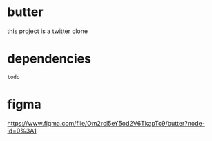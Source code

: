 # butter
this project is a twitter clone

# dependencies
`todo`

# figma
https://www.figma.com/file/Om2rcl5eY5od2V6TkapTc9/butter?node-id=0%3A1
